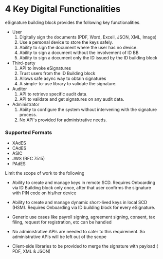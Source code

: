 # 4 Key Digital Functionalities

eSignature building block provides the following key functionalities.

* User
  1. Digitally sign the documents (PDF, Word, Excell, JSON, XML, Image)
  2. Use a personal device to store the keys safely.
  3. Ability to sign the document where the user has no device.&#x20;
  4. Ability to sign a document without the involvement of ID BB
  5. Ability to sign a document only the ID issued by the ID building block
* Third-party
  1. API to invoke eSignatures
  2. Trust users from the ID Building block
  3. Allows safe async way to obtain signatures
  4. A simple-to-use library to validate the signature.
* Auditor
  1. API to retrieve specific audit data.
  2. API to validate and get signatures on any audit data.
* Administrator
  1. Abiity to configure the system without intervening with the signature process.
  2. No API's provided for administrative needs.

### Supported Formats

* XAdES
* CAdES
* ASIC
* JWS (RFC 7515)
* PAdES

Limit the scope of work to the following

* Ability to create and manage keys in remote SCD. Requires Onboarding via ID Building block only once, after that user confirms the signature with PIN code on his/her device
* Ability to create and manage dynamic short-lived keys in local SCD (HSM). Requires Onboarding via ID building block for every eSignature.
* Generic use cases like payroll signing, agreement signing, consent, tax filing, request for registration, etc can be handled





* No administrative APIs are needed to cater to this requirement. So administrative APIs will be left out of the scope
* Client-side libraries to be provided to merge the signature with payload ( PDF, XML & JSON)
